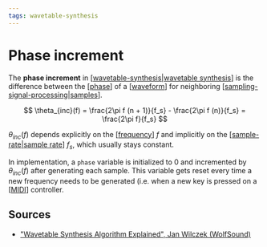 ```yaml
---
tags: wavetable-synthesis
---
```


# Phase increment

The **phase increment** in [[wavetable-synthesis|wavetable synthesis]] is the difference between the [[phase]] of a [[waveform]] for neighboring [[sampling-signal-processing|samples]].

$$
\theta_{inc}(f) = \frac{2\pi f (n + 1)}{f_s} - \frac{2\pi f (n)}{f_s} = \frac{2\pi f}{f_s}
$$

$\theta_{inc}(f)$ depends explicitly on the [[frequency]] $f$ and implicitly on the [[sample-rate|sample rate]] $f_s$, which usually stays constant.

In implementation, a `phase` variable is initialized to 0 and incremented by $\theta_{inc}(f)$ after generating each sample. This variable gets reset every time a new frequency needs to be generated (i.e. when a new key is pressed on a [[MIDI]] controller.

## Sources

- ["Wavetable Synthesis Algorithm Explained", Jan Wilczek (WolfSound)](https://www.thewolfsound.com/sound-synthesis/wavetable-synthesis-algorithm/)

[//begin]: # "Autogenerated link references for markdown compatibility"
[wavetable-synthesis|wavetable synthesis]: wavetable-synthesis "Wavetable Synthesis"
[phase]: phase "Phase"
[waveform]: waveform "Waveform"
[sampling-signal-processing|samples]: sampling-signal-processing "Sampling (Signal Processing)"
[frequency]: frequency "Frequency"
[sample-rate|sample rate]: sample-rate "Sample Rate"
[MIDI]: midi "MIDI"
[//end]: # "Autogenerated link references"
